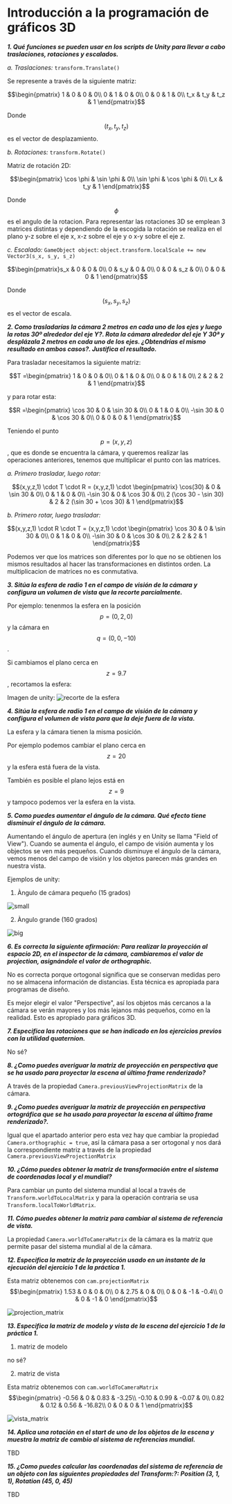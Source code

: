 # Introducción a la programación de gráficos 3D

 ***1. Qué funciones se pueden usar en los scripts de Unity para llevar a cabo traslaciones, rotaciones y escalados.***

*a. Traslaciones:* `transform.Translate()`

Se represente a través de la siguiente matriz: 

$$\begin{pmatrix} 
1 & 0 & 0 & 0\\
0 & 1 & 0 & 0\\
0 & 0 & 1 & 0\\
t_x & t_y & t_z & 1
\end{pmatrix}$$

Donde $$(t_x, t_y, t_z)$$ es el vector de desplazamiento.

*b. Rotaciones:* `transform.Rotate()`

Matriz de rotación 2D: 

$$\begin{pmatrix}
\cos \phi & \sin \phi & 0\\
\sin \phi & \cos \phi & 0\\
t_x & t_y & 1
\end{pmatrix}$$

Donde $$\phi$$ es el angulo de la rotacion.
Para representar las rotaciones 3D se emplean 3 matrices distintas y dependiendo de la escogida la rotación se realiza en el plano y-z sobre el eje x, x-z sobre el eje y o x-y sobre el eje z.

*c. Escalado:* `GameObject object`: `object.transform.localScale += new Vector3(s_x, s_y, s_z)`

$$\begin{pmatrix}s_x & 0 & 0 & 0\\
0 & s_y & 0 & 0\\
0 & 0 & s_z & 0\\
0 & 0 & 0 & 1
\end{pmatrix}$$

Donde $$(s_x, s_y, s_z)$$ es el vector de escala.

***2. Como trasladarías la cámara 2 metros en cada uno de los ejes y luego la rotas 30º alrededor del eje Y?. Rota la cámara alrededor del eje Y 30ª y desplázala 2 metros en cada uno de los ejes. ¿Obtendrías el mismo resultado en ambos casos?. Justifica el resultado.***

Para trasladar necesitamos la siguiente matriz:

$$T =\begin{pmatrix}
1 & 0 & 0 & 0\\
0 & 1 & 0 & 0\\
0 & 0 & 1 & 0\\
2 & 2 & 2 & 1
\end{pmatrix}$$

y para rotar esta:

$$R =\begin{pmatrix}
\cos 30 & 0 & \sin 30 & 0\\
0 & 1 & 0 & 0\\
-\sin 30 & 0 & \cos 30 & 0\\
0 & 0 & 0 & 1
\end{pmatrix}$$

Teniendo el punto $$p = (x,y,z)$$, que es donde se encuentra la cámara, y queremos realizar las operaciones anteriores, tenemos que multiplicar el punto con las matrices.

*a. Primero trasladar, luego rotar:*

$$(x,y,z,1) \cdot T \cdot R = (x,y,z,1) \cdot 
\begin{pmatrix}
\cos(30) & 0 & \sin 30 & 0\\
0 & 1 & 0 & 0\\
-\sin 30 & 0 & \cos 30 & 0\\
2 (\cos 30 - \sin 30) & 2 & 2 (\sin 30 + \cos 30) & 1
\end{pmatrix}$$

*b. Primero rotar, luego trasladar:*

$$(x,y,z,1) \cdot R \cdot T = (x,y,z,1) \cdot 
\begin{pmatrix}
\cos 30 & 0 & \sin 30 & 0\\
0 & 1 & 0 & 0\\
-\sin 30 & 0 & \cos 30 & 0\\
2 & 2 & 2 & 1
\end{pmatrix}$$

Podemos ver que los matrices son diferentes por lo que no se obtienen los mismos resultados al hacer las transformaciones en distintos orden. La multiplicacion de matrices no es conmutativa.

***3. Sitúa la esfera de radio 1 en el campo de visión de la cámara y configura un volumen de vista que la recorte parcialmente.***

Por ejemplo: tenenmos la esfera en la posición $$p = (0,2,0)$$ y la cámara en $$q = (0,0,-10)$$.

Si cambiamos el plano cerca en $$z=9.7$$, recortamos la esfera:

Imagen de unity:
![recorte de la esfera](https://github.com/danicglez/Seminario-Mundos-Virtuales/blob/main/pregunta_3.PNG)

***4. Sitúa la esfera de radio 1 en el campo de visión de la cámara y configura el volumen de vista para que la deje fuera de la vista.***

La esfera y la cámara tienen la misma posición.

Por ejemplo podemos cambiar el plano cerca en $$z=20$$ y la esfera está fuera de la vista.

También es posible el plano lejos está en $$z=9$$ y tampoco podemos ver la esfera en la vista.

***5. Como puedes aumentar el ángulo de la cámara. Qué efecto tiene disminuir el ángulo de la cámara.***

Aumentando el ángulo de apertura (en inglés y en Unity se llama "Field of View").
Cuando se aumenta el ángulo, el campo de visión aumenta y los objectos se ven más pequeños. 
Cuando disminuye el ángulo de la cámara, vemos menos del campo de visión y los objetos parecen más grandes en nuestra vista.

Ejemplos de unity:

1. Àngulo de cámara pequeño (15 grados)

![small](https://github.com/danicglez/Seminario-Mundos-Virtuales/blob/main/pregunta_5_small.PNG)

2. Àngulo grande (160 grados)

![big](https://github.com/danicglez/Seminario-Mundos-Virtuales/blob/main/pregunta_5_big.PNG)

***6. Es correcta la siguiente afirmación: Para realizar la proyección al espacio 2D, en el inspector de la cámara, cambiaremos el valor de projection, asignándole el valor de orthographic.***

No es correcta porque ortogonal significa que se conservan medidas pero no se almacena información de distancias. Esta técnica es apropiada para programas de diseño.

Es mejor elegir el valor "Perspective", así los objetos más cercanos a la cámara se verán mayores y los más lejanos más pequeños, como en la realidad. Esto es apropiado para gráficos 3D.

***7. Especifica las rotaciones que se han indicado en los ejercicios previos con la utilidad quaternion.***

No sé?

***8. ¿Como puedes averiguar la matriz de proyección en perspectiva que se ha usado para proyectar la escena al último frame renderizado?***

A través de la propiedad `Camera.previousViewProjectionMatrix` de la cámara.

***9. ¿Como puedes averiguar la matriz de proyección en perspectiva ortográfica que se ha usado para proyectar la escena al último frame renderizado?.***

Igual que el apartado anterior pero esta vez hay que cambiar la propiedad `Camera.orthographic = true`, así la cámara pasa a ser ortogonal y nos dará la correspondiente matriz a través de la propiedad `Camera.previousViewProjectionMatrix`

***10. ¿Cómo puedes obtener la matriz de transformación entre el sistema de coordenadas local y el mundial?***

Para cambiar un punto del sistema mundial al local a través de `Transform.worldToLocalMatrix` y para la operación contraria se usa `Transform.localToWorldMatrix`.

***11. Cómo puedes obtener la matriz para cambiar al sistema de referencia de vista.***

La propiedad `Camera.worldToCameraMatrix` de la cámara es la matriz que permite pasar del sistema mundial al de la cámara.

***12. Especifica la matriz de la proyección usado en un instante de la ejecución del ejercicio 1 de la práctica 1.***

Esta matriz obtenemos con `cam.projectionMatrix`
$$\begin{pmatrix}
1.53 & 0 & 0 & 0\\
0 & 2.75 & 0 & 0\\
0 & 0 & -1 & -0.4\\
0 & 0 & -1 & 0
\end{pmatrix}$$

![projection_matrix](pregunta_12.PNG)

***13. Especifica la matriz de modelo y vista de la escena del ejercicio 1 de la práctica 1.***

1. matriz de modelo

no sé?

2. matriz de vista

Esta matriz obtenemos con `cam.worldToCameraMatrix`
$$\begin{pmatrix}
-0.56 & 0 & 0.83 & -3.25\\
-0.10 & 0.99 & -0.07 & 0\\
0.82 & 0.12 & 0.56 & -16.82\\
0 & 0 & 0 & 1
\end{pmatrix}$$

![vista_matrix](pregunta_13.PNG)

***14. Aplica una rotación en el start de uno de los objetos de la escena y muestra la matriz de cambio al sistema de referencias mundial.***

TBD

***15. ¿Como puedes calcular las coordenadas del sistema de referencia de un objeto con las siguientes propiedades del Transform:?: Position (3, 1, 1), Rotation (45, 0, 45)***

TBD
